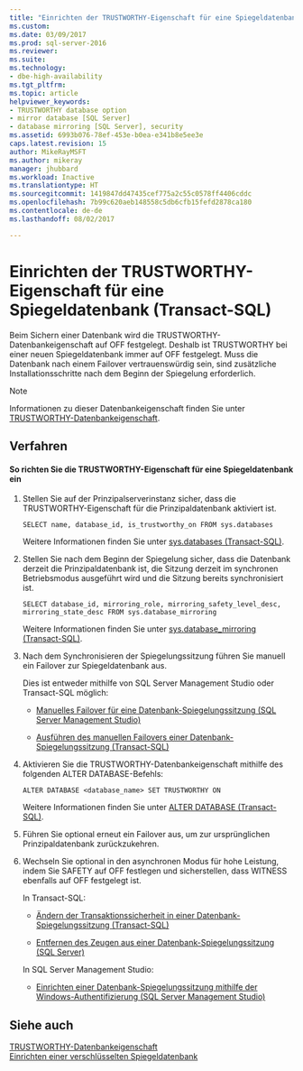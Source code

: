 ```yaml
---
title: "Einrichten der TRUSTWORTHY-Eigenschaft für eine Spiegeldatenbank (Transact-SQL) | Microsoft-Dokumentation"
ms.custom: 
ms.date: 03/09/2017
ms.prod: sql-server-2016
ms.reviewer: 
ms.suite: 
ms.technology:
- dbe-high-availability
ms.tgt_pltfrm: 
ms.topic: article
helpviewer_keywords:
- TRUSTWORTHY database option
- mirror database [SQL Server]
- database mirroring [SQL Server], security
ms.assetid: 6993b076-78ef-453e-b0ea-e341b8e5ee3e
caps.latest.revision: 15
author: MikeRayMSFT
ms.author: mikeray
manager: jhubbard
ms.workload: Inactive
ms.translationtype: HT
ms.sourcegitcommit: 1419847dd47435cef775a2c55c0578ff4406cddc
ms.openlocfilehash: 7b99c620aeb148558c5db6cfb15fefd2878ca180
ms.contentlocale: de-de
ms.lasthandoff: 08/02/2017

---
```

# <a name="set-up-a-mirror-database-to-use-the-trustworthy-property-transact-sql"></a>Einrichten der TRUSTWORTHY-Eigenschaft für eine Spiegeldatenbank (Transact-SQL)
  Beim Sichern einer Datenbank wird die TRUSTWORTHY-Datenbankeigenschaft auf OFF festgelegt. Deshalb ist TRUSTWORTHY bei einer neuen Spiegeldatenbank immer auf OFF festgelegt. Muss die Datenbank nach einem Failover vertrauenswürdig sein, sind zusätzliche Installationsschritte nach dem Beginn der Spiegelung erforderlich.  
  
> [!NOTE]  
>  Informationen zu dieser Datenbankeigenschaft finden Sie unter [TRUSTWORTHY-Datenbankeigenschaft](../../relational-databases/security/trustworthy-database-property.md).  
  
## <a name="procedure"></a>Verfahren  
  
#### <a name="to-setup-a-mirror-database-to-use-the-trustworthy-property"></a>So richten Sie die TRUSTWORTHY-Eigenschaft für eine Spiegeldatenbank ein  
  
1.  Stellen Sie auf der Prinzipalserverinstanz sicher, dass die TRUSTWORTHY-Eigenschaft für die Prinzipaldatenbank aktiviert ist.  
  
    ```  
    SELECT name, database_id, is_trustworthy_on FROM sys.databases   
    ```  
  
     Weitere Informationen finden Sie unter [sys.databases &#40;Transact-SQL&#41;](../../relational-databases/system-catalog-views/sys-databases-transact-sql.md).  
  
2.  Stellen Sie nach dem Beginn der Spiegelung sicher, dass die Datenbank derzeit die Prinzipaldatenbank ist, die Sitzung derzeit im synchronen Betriebsmodus ausgeführt wird und die Sitzung bereits synchronisiert ist.  
  
    ```  
    SELECT database_id, mirroring_role, mirroring_safety_level_desc, mirroring_state_desc FROM sys.database_mirroring  
    ```  
  
     Weitere Informationen finden Sie unter [sys.database_mirroring &#40;Transact-SQL&#41;](../../relational-databases/system-catalog-views/sys-database-mirroring-transact-sql.md).  
  
3.  Nach dem Synchronisieren der Spiegelungssitzung führen Sie manuell ein Failover zur Spiegeldatenbank aus.  
  
     Dies ist entweder mithilfe von SQL Server Management Studio oder Transact-SQL möglich:  
  
    -   [Manuelles Failover für eine Datenbank-Spiegelungssitzung &#40;SQL Server Management Studio&#41;](../../database-engine/database-mirroring/manually-fail-over-a-database-mirroring-session-sql-server-management-studio.md)  
  
    -   [Ausführen des manuellen Failovers einer Datenbank-Spiegelungssitzung &#40;Transact-SQL&#41;](../../database-engine/database-mirroring/manually-fail-over-a-database-mirroring-session-transact-sql.md)  
  
4.  Aktivieren Sie die TRUSTWORTHY-Datenbankeigenschaft mithilfe des folgenden ALTER DATABASE-Befehls:  
  
    ```  
    ALTER DATABASE <database_name> SET TRUSTWORTHY ON  
    ```  
  
     Weitere Informationen finden Sie unter [ALTER DATABASE &#40;Transact-SQL&#41;](../../t-sql/statements/alter-database-transact-sql.md).  
  
5.  Führen Sie optional erneut ein Failover aus, um zur ursprünglichen Prinzipaldatenbank zurückzukehren.  
  
6.  Wechseln Sie optional in den asynchronen Modus für hohe Leistung, indem Sie SAFETY auf OFF festlegen und sicherstellen, dass WITNESS ebenfalls auf OFF festgelegt ist.  
  
     In Transact-SQL:  
  
    -   [Ändern der Transaktionssicherheit in einer Datenbank-Spiegelungssitzung &#40;Transact-SQL&#41;](../../database-engine/database-mirroring/change-transaction-safety-in-a-database-mirroring-session-transact-sql.md)  
  
    -   [Entfernen des Zeugen aus einer Datenbank-Spiegelungssitzung &#40;SQL Server&#41;](../../database-engine/database-mirroring/remove-the-witness-from-a-database-mirroring-session-sql-server.md)  
  
     In SQL Server Management Studio:  
  
    -   [Einrichten einer Datenbank-Spiegelungssitzung mithilfe der Windows-Authentifizierung &#40;SQL Server Management Studio&#41;](../../database-engine/database-mirroring/establish-database-mirroring-session-windows-authentication.md)  
  
## <a name="see-also"></a>Siehe auch  
 [TRUSTWORTHY-Datenbankeigenschaft](../../relational-databases/security/trustworthy-database-property.md)   
 [Einrichten einer verschlüsselten Spiegeldatenbank](../../database-engine/database-mirroring/set-up-an-encrypted-mirror-database.md)  
  
  

